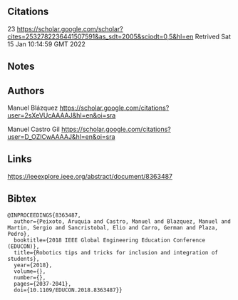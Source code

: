 ## Citations
23
https://scholar.google.com/scholar?cites=2532782236441507591&as_sdt=2005&sciodt=0,5&hl=en
Retrived
Sat 15 Jan 10:14:59 GMT 2022

## Notes

## Authors 


Manuel Blázquez
https://scholar.google.com/citations?user=2sXeVUcAAAAJ&hl=en&oi=sra


Manuel Castro Gil
https://scholar.google.com/citations?user=D_OZlCwAAAAJ&hl=en&oi=sra


## Links 

https://ieeexplore.ieee.org/abstract/document/8363487

## Bibtex 
```
@INPROCEEDINGS{8363487,
  author={Peixoto, Aruquia and Castro, Manuel and Blazquez, Manuel and Martin, Sergio and Sancristobal, Elio and Carro, German and Plaza, Pedro},
  booktitle={2018 IEEE Global Engineering Education Conference (EDUCON)}, 
  title={Robotics tips and tricks for inclusion and integration of students}, 
  year={2018},
  volume={},
  number={},
  pages={2037-2041},
  doi={10.1109/EDUCON.2018.8363487}}
```
